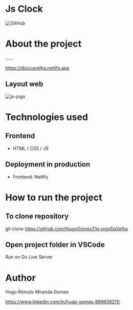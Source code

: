 # Js Clock
![GitHub](https://img.shields.io/github/license/hugogomes7/js-jogoDaVelha)

# About the project

......

https://dluccavelha.netlify.app

## Layout web 
![js-jogo](https://user-images.githubusercontent.com/65207104/207674562-228d27fe-9e78-452e-863a-8c26489ea617.png)



# Technologies used
## Frontend
- HTML / CSS / JS

## Deployment in production
- Frontend: Netlify

# How to run the project
## To clone repository
git clone https://github.com/HugoGomes7/js-jogoDaVelha

## Open project folder in VSCode
Run on Go Live Server 

# Author
Hugo Rômulo Miranda Gomes

https://www.linkedin.com/in/hugo-gomes-889658211/
